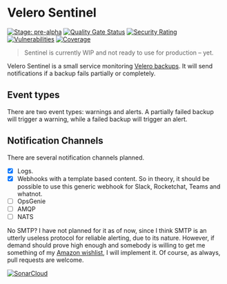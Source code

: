# Velero Sentinel

[![Stage: pre-alpha](https://img.shields.io/badge/Stage-pre--alpha-yellow)][wp:stage] [![Quality Gate Status](https://sonarcloud.io/api/project_badges/measure?project=velero-sentinel_sentinel&metric=alert_status)](https://sonarcloud.io/dashboard?id=velero-sentinel_sentinel) [![Security Rating](https://sonarcloud.io/api/project_badges/measure?project=velero-sentinel_sentinel&metric=security_rating)](https://sonarcloud.io/dashboard?id=velero-sentinel_sentinel) [![Vulnerabilities](https://sonarcloud.io/api/project_badges/measure?project=velero-sentinel_sentinel&metric=vulnerabilities)](https://sonarcloud.io/dashboard?id=velero-sentinel_sentinel) [![Coverage](https://sonarcloud.io/api/project_badges/measure?project=velero-sentinel_sentinel&metric=coverage)](https://sonarcloud.io/dashboard?id=velero-sentinel_sentinel)

> Sentinel is currently WIP and not ready to use for production &ndash; yet.

Velero Sentinel is a small service monitoring [Velero backups][velero:backups].
It will send notifications if a backup fails partially or completely.

## Event types

There are two event types: warnings and alerts. A partially failed backup will trigger a warning, while a failed backup will trigger an alert.

## Notification Channels

There are several notification channels planned.

- [x] Logs.
- [x] Webhooks with a template based content. So in theory, it should be possible to use this generic webhook for Slack, Rocketchat, Teams and whatnot.
- [ ] OpsGenie
- [ ] AMQP
- [ ] NATS

No SMTP? I have not planned for it as of now, since I think SMTP is an utterly useless protocol for reliable alerting, due to its nature. However, if demand should prove high enough and somebody is willing to get me something of my [Amazon wishlist][wishlist], I will implement it. Of course, as always, pull requests are welcome.

[![SonarCloud](https://sonarcloud.io/images/project_badges/sonarcloud-orange.svg)](https://sonarcloud.io/dashboard?id=velero-sentinel_sentinel)

[wp:stage]: https://en.wikipedia.org/wiki/Software_release_life_cycle#Pre-alpha
[velero:backups]: https://velero.io/docs/main/ "\"About Velero\" on velero.io"
[wishlist]: https://www.amazon.de/hz/wishlist/ls/1ELWVEKV9NLYP?ref_=wl_share "My wishlist on Amazon.DE"
